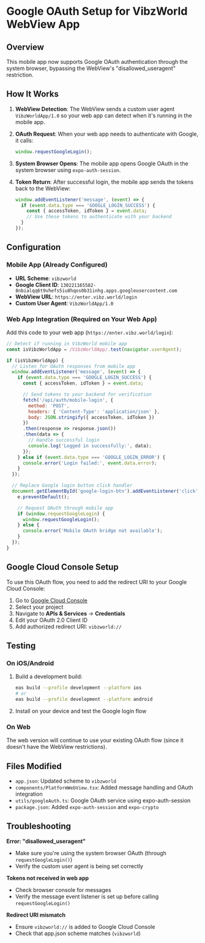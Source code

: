 # Google OAuth Setup for VibzWorld WebView App

## Overview

This mobile app now supports Google OAuth authentication through the system browser, bypassing the WebView's "disallowed_useragent" restriction.

## How It Works

1. **WebView Detection**: The WebView sends a custom user agent `VibzWorldApp/1.0` so your web app can detect when it's running in the mobile app.

2. **OAuth Request**: When your web app needs to authenticate with Google, it calls:
   ```javascript
   window.requestGoogleLogin();
   ```

3. **System Browser Opens**: The mobile app opens Google OAuth in the system browser using `expo-auth-session`.

4. **Token Return**: After successful login, the mobile app sends the tokens back to the WebView:
   ```javascript
   window.addEventListener('message', (event) => {
     if (event.data.type === 'GOOGLE_LOGIN_SUCCESS') {
       const { accessToken, idToken } = event.data;
       // Use these tokens to authenticate with your backend
     }
   });
   ```

## Configuration

### Mobile App (Already Configured)

- **URL Scheme**: `vibzworld`
- **Google Client ID**: `130221165582-8nbialqq6t9vhefs5iu8hqos0b31inhg.apps.googleusercontent.com`
- **WebView URL**: `https://enter.vibz.world/login`
- **Custom User Agent**: `VibzWorldApp/1.0`

### Web App Integration (Required on Your Web App)

Add this code to your web app (`https://enter.vibz.world/login`):

```javascript
// Detect if running in VibzWorld mobile app
const isVibzWorldApp = /VibzWorldApp/.test(navigator.userAgent);

if (isVibzWorldApp) {
  // Listen for OAuth responses from mobile app
  window.addEventListener('message', (event) => {
    if (event.data.type === 'GOOGLE_LOGIN_SUCCESS') {
      const { accessToken, idToken } = event.data;

      // Send tokens to your backend for verification
      fetch('/api/auth/mobile-login', {
        method: 'POST',
        headers: { 'Content-Type': 'application/json' },
        body: JSON.stringify({ accessToken, idToken })
      })
      .then(response => response.json())
      .then(data => {
        // Handle successful login
        console.log('Logged in successfully:', data);
      });
    } else if (event.data.type === 'GOOGLE_LOGIN_ERROR') {
      console.error('Login failed:', event.data.error);
    }
  });

  // Replace Google login button click handler
  document.getElementById('google-login-btn').addEventListener('click', (e) => {
    e.preventDefault();

    // Request OAuth through mobile app
    if (window.requestGoogleLogin) {
      window.requestGoogleLogin();
    } else {
      console.error('Mobile OAuth bridge not available');
    }
  });
}
```

## Google Cloud Console Setup

To use this OAuth flow, you need to add the redirect URI to your Google Cloud Console:

1. Go to [Google Cloud Console](https://console.cloud.google.com/)
2. Select your project
3. Navigate to **APIs & Services** → **Credentials**
4. Edit your OAuth 2.0 Client ID
5. Add authorized redirect URI: `vibzworld://`

## Testing

### On iOS/Android

1. Build a development build:
   ```bash
   eas build --profile development --platform ios
   # or
   eas build --profile development --platform android
   ```

2. Install on your device and test the Google login flow

### On Web

The web version will continue to use your existing OAuth flow (since it doesn't have the WebView restrictions).

## Files Modified

- `app.json`: Updated scheme to `vibzworld`
- `components/PlatformWebView.tsx`: Added message handling and OAuth integration
- `utils/googleAuth.ts`: Google OAuth service using expo-auth-session
- `package.json`: Added `expo-auth-session` and `expo-crypto`

## Troubleshooting

**Error: "disallowed_useragent"**
- Make sure you're using the system browser OAuth (through `requestGoogleLogin()`)
- Verify the custom user agent is being set correctly

**Tokens not received in web app**
- Check browser console for messages
- Verify the message event listener is set up before calling `requestGoogleLogin()`

**Redirect URI mismatch**
- Ensure `vibzworld://` is added to Google Cloud Console
- Check that app.json scheme matches (`vibzworld`)
